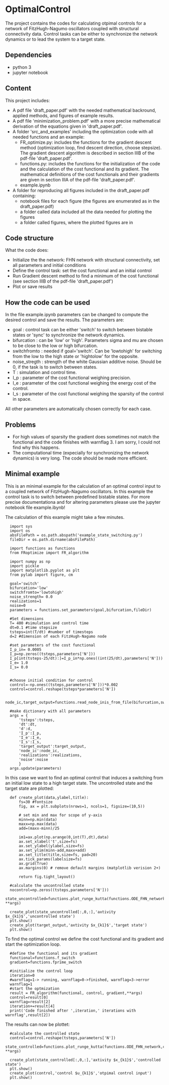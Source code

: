 # OptimalControl
The project contains the codes for calculating otpimal controls for a network of FitzHugh-Nagumo oscillators coupled with structural connectivity data. Control tasks can be either to synchronize the network dynamics or to lead the system to a target state.

## Dependencies
* python 3
* jupyter notebook

## Content
This project includes:
* A pdf file  'draft_paper.pdf' with the needed mathematical backround, applied methods, and figures of example results.
* A pdf file 'minimization_problem.pdf' with a more precise mathematical derivation of the equations given in 'draft_paper.pdf'.
* A folder 'src_and_examples' including the optimization code with all needed functions and an example:
    * FR_optimize.py: includes the functions for the gradient descent method (optimization loop, find descent direction, choose stepsize). The gradient descent algorithm is described in section IIIB of the pdf-file 'draft_paper.pdf'.
    * functions.py: includes the functions for the initialization of the code and the calculation of the cost functional and its gradient. The mathematical definitions of the cost functionals and their gradients are given in section IIIA of the pdf-file 'draft_paper.pdf'.
    * example.ipynb
* A folder for reproducing all figures included in the draft_paper.pdf containing:
   * notebook files for each figure (the figures are enumerated as in the draft_paper.pdf)
   * a folder called data included all the data needed for plotting the figures
   * a folder called figures, where the plotted figures are in

## Code structure
What the code does:
* Initialize the the network: FHN network with structural connectivity, set all parameters and initial conditions
* Define the control task: set the cost functional and an initial control
* Run Gradient descent method to find a minimum of the cost functional (see section IIIB of the pdf-file 'draft_paper.pdf')
* Plot or save results

## How the code can be used
In the file example.ipynb parameters can be changed to compute the desired control and save the results. The parameters are:
* goal : control task can be either 'switch' to switch between bistable states or 'sync' to synchronize the network dynamics.
* bifurcation : can be 'low' or 'high'. Parameters sigma and mu are chosen to be close to the low or high bifurcation.
* switchfromto : needed if goal='switch'. Can be 'lowtohigh' for switching from the low to the high state or 'hightolow' for the opposite. 
* noise_stregth : strength of the white Gaussian additive noise. Should be 0, if the task is to switch between states.
* T : simulation and control time.
* I_p : parameter of the cost functional weighing precision.
* I_e : parameter of the cost functional weighing the energy cost of the control.
* I_s : parameter of the cost functional weighing the sparsity of the control in space.

All other parameters are automatically chosen correctly for each case.

## Problems
* For high values of sparsity the gradient does sometimes not match the functional and the code finishes with warnflag 3. I am sorry, I could not find why this happens.
* The computational time (expecially for synchronizing the network dynamics) is very long. The code should be made more efficient.

## Minimal example
This is an minimal example for the calculation of an optimal control input to a coupled network of FitzHugh-Nagumo oscillators.
In this example the control task is to switch between predefined bistable states.
For more precise documentationa and for altering parameters please use the jupyter notebook file example.ibynb!

The calculation of this example might take a few minutes.

      import sys
      import os
      absFilePath = os.path.abspath('example_state_switching.py')
      fileDir = os.path.dirname(absFilePath)

      import functions as functions
      from FRoptimize import FR_algorithm

      import numpy as np
      import pickle
      import matplotlib.pyplot as plt
      from pylab import figure, cm

      goal='switch'
      bifurcation='low'
      switchfromto='lowtohigh' 
      noise_strength= 0.0 
      realizations=1
      noise=0
      parameters = functions.set_parameters(goal,bifurcation,fileDir) 

      #Set dimensions
      T= 400 #simulation and control time 
      dt=0.1 #time stepsize
      tsteps=int(T/dt) #number of timesteps
      d=2 #dimension of each FitzHugh-Nagumo node

      #set parameters of the cost functional
      I_p_in= 0.0005
      I_p=np.zeros((tsteps,parameters['N']))
      I_p[int(tsteps-25/dt):]=I_p_in*np.ones((int(25/dt),parameters['N']))
      I_e= 1.0 
      I_s= 0.0


      #choose initial condition for control
      control=-np.ones((tsteps,parameters['N']))*0.002
      control=control.reshape(tsteps*parameters['N'])

      node_ic,target_output=functions.read_node_inis_from_file(bifurcation,switchfromto,fileDir,tsteps,d,dt,parameters)

      #make dictionary with all parameters
      args = {
          'tsteps':tsteps,
          'dt':dt,
          'd':d,
          'I_p':I_p,
          'I_e':I_e,
          'I_s':I_s,
          'target_output':target_output,
          'node_ic':node_ic,
          'realizations':realizations,
          'noise':noise
          }
      args.update(parameters)

In this case we want to find an optimal control that induces a switching from an initial low state to a high target state.
The uncontrolled state and the target state are plotted:

      def create_plot(data,ylabel,title):
          fs=30 #fontsize
          fig, ax = plt.subplots(nrows=1, ncols=1, figsize=(10,5))

          # set min and max for scope of y-axis
          minn=np.min(data)
          maxx=np.max(data)
          add=(maxx-minn)/25

          im1=ax.plot(np.arange(0,int(T),dt),data)
          ax.set_xlabel('t',size=fs)
          ax.set_ylabel(ylabel,size=fs)
          ax.set_ylim(minn-add,maxx+add)
          ax.set_title(title,size=fs, pad=20)
          ax.tick_params(labelsize=fs)
          ax.grid(True)
          ax.margins(0) # remove default margins (matplotlib verision 2+)

          return fig.tight_layout()

      #calculate the uncontrolled state
      nocontrol=np.zeros((tsteps,parameters['N']))
      state_uncontrolled=functions.plot_runge_kutta(functions.ODE_FHN_network,nocontrol, **args)

      create_plot(state_uncontrolled[:,0,:],'axtivity $x_{k1}$','uncontrolled state')
      plt.show()
      create_plot(target_output,'axtivity $x_{k1}$','target state')
      plt.show()

To find the optimal control we define the cost functional and its gradient and start the optimization loop.

      #define the functional and its gradient
      functional=functions.f_switch
      gradient=functions.fprime_switch

      #initialize the control loop
      iteration=0 
      #warnflag=1-> running, warnflag=0->finished, warnflag=3->error
      warnflag=1
      #start the optmization
      result = FR_algorithm(functional, control, gradient,**args)
      control=result[0]
      warnflag=result[2]
      iteration+=result[4]
      print('Code finished after ',iteration,' iterations with warnflag',result[2])
    
The results can now be plottet:

      #calculate the controlled state
      control=control.reshape(tsteps,parameters['N'])
      state_controlled=functions.plot_runge_kutta(functions.ODE_FHN_network,control, **args)

      create_plot(state_controlled[:,0,:],'axtivity $x_{k1}$','controlled state')
      plt.show()
      create_plot(control,'control $u_{k1}$','otpimal control input')
      plt.show()

